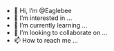 - 👋 Hi, I’m @Eaglebee
- 👀 I’m interested in ...
- 🌱 I’m currently learning ...
- 💞️ I’m looking to collaborate on ...
- 📫 How to reach me ...

<!---
Eaglebee/Eaglebee is a ✨ special ✨ repository because its `README.md` (this file) appears on your GitHub profile.
You can click the Preview link to take a look at your changes.
--->
